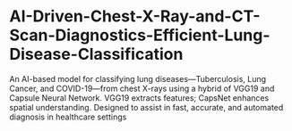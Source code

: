 # AI-Driven-Chest-X-Ray-and-CT-Scan-Diagnostics-Efficient-Lung-Disease-Classification
An AI-based model for classifying lung diseases—Tuberculosis, Lung Cancer, and COVID-19—from chest X-rays using a hybrid of VGG19 and Capsule Neural Network. VGG19 extracts features; CapsNet enhances spatial understanding. Designed to assist in fast, accurate, and automated diagnosis in healthcare settings
